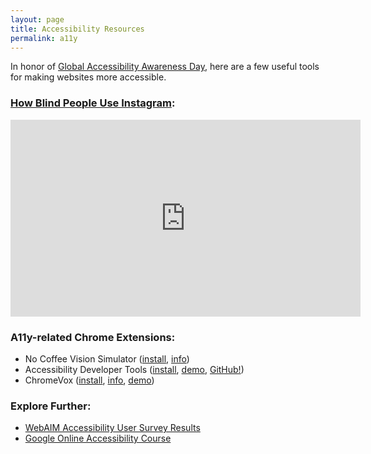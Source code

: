 ```yaml
---
layout: page
title: Accessibility Resources
permalink: a11y
---
```


In honor of [Global Accessibility Awareness Day](http://www.globalaccessibilityawarenessday.org/), here are a few useful tools for making websites more accessible.

### [How Blind People Use Instagram](https://youtu.be/P1e7ZCKQfMA):

<iframe width="560" height="315" src="https://www.youtube.com/embed/P1e7ZCKQfMA" frameborder="0" allowfullscreen></iframe>

### A11y-related Chrome Extensions:

 * No Coffee Vision Simulator ([install](https://chrome.google.com/webstore/detail/nocoffee/jjeeggmbnhckmgdhmgdckeigabjfbddl?hl=en-US), [info](https://accessgarage.wordpress.com/2013/02/09/458/))
 * Accessibility Developer Tools ([install](https://chrome.google.com/webstore/detail/accessibility-developer-t/fpkknkljclfencbdbgkenhalefipecmb?hl=en), [demo](https://youtu.be/SHTC9IApgbw), [GitHub!](https://github.com/GoogleChrome/accessibility-developer-tools))
 * ChromeVox ([install](https://chrome.google.com/webstore/detail/chromevox/kgejglhpjiefppelpmljglcjbhoiplfn?hl=en), [info](http://www.chromevox.com/), [demo](https://youtu.be/qnM75U8LSxY))

### Explore Further:

 * [WebAIM Accessibility User Survey Results](http://webaim.org/projects/practitionersurvey/)
 * [Google Online Accessibility Course](https://webaccessibility.withgoogle.com/course)
